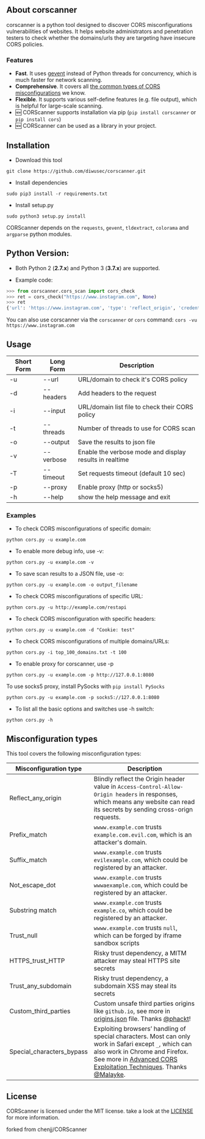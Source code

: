 ## About corscanner 

corscanner is a python tool designed to discover CORS misconfigurations vulnerabilities of websites. It helps website administrators and penetration testers to check whether the domains/urls they are targeting have insecure CORS policies. 

### Features
* **Fast**. It uses [gevent](https://github.com/gevent/gevent) instead of Python threads for concurrency, which is much faster for network scanning.
* **Comprehensive**. It covers all [the common types of CORS misconfigurations](#misconfiguration-types) we know.
* **Flexible**. It supports various self-define features (e.g. file output), which is helpful for large-scale scanning.
* 🆕 CORScanner supports installation via pip (`pip install corscanner` or `pip install cors`)
* 🆕 CORScanner can be used as a library in your project.

## Installation

- Download this tool
```
git clone https://github.com/diwusec/corscanner.git
```
- Install dependencies
```
sudo pip3 install -r requirements.txt
```
- Install setup.py
```
sudo python3 setup.py install
```

CORScanner depends on the `requests`, `gevent`, `tldextract`, `colorama` and `argparse` python modules.

## Python Version:

* Both Python 2 (**2.7.x**) and Python 3 (**3.7.x**) are supported.

- Example code:
```python
>>> from corscanner.cors_scan import cors_check
>>> ret = cors_check("https://www.instagram.com", None)
>>> ret
{'url': 'https://www.instagram.com', 'type': 'reflect_origin', 'credentials': 'false', 'origin': 'https://evil.com', 'status_code': 200}
```

You can also use corscanner via the `corscanner` or `cors` command: `cors -vu https://www.instagram.com`

## Usage

Short Form    | Long Form     | Description
------------- | ------------- |-------------
-u            | --url         | URL/domain to check it's CORS policy
-d            | --headers     | Add headers to the request
-i            | --input       | URL/domain list file to check their CORS policy
-t            | --threads     | Number of threads to use for CORS scan
-o            | --output      | Save the results to json file
-v            | --verbose     | Enable the verbose mode and display results in realtime
-T            | --timeout     | Set requests timeout (default 10 sec)
-p            | --proxy       | Enable proxy (http or socks5)
-h            | --help        | show the help message and exit

### Examples

* To check CORS misconfigurations of specific domain:

``python cors.py -u example.com``

* To enable more debug info, use -v:

``python cors.py -u example.com -v``

* To save scan results to a JSON file, use -o:

``python cors.py -u example.com -o output_filename``

* To check CORS misconfigurations of specific URL:

``python cors.py -u http://example.com/restapi``

* To check CORS misconfiguration with specific headers:

``python cors.py -u example.com -d "Cookie: test"``

* To check CORS misconfigurations of multiple domains/URLs:

``python cors.py -i top_100_domains.txt -t 100``

* To enable proxy for corscanner, use -p

```python cors.py -u example.com -p http://127.0.0.1:8080```

To use socks5 proxy, install PySocks with `pip install PySocks`

```python cors.py -u example.com -p socks5://127.0.0.1:8080```

* To list all the basic options and switches use -h switch:

```python cors.py -h```

## Misconfiguration types
This tool covers the following misconfiguration types:

Misconfiguration type    | Description
------------------------ | --------------------------
Reflect_any_origin       | Blindly reflect the Origin header value in `Access-Control-Allow-Origin headers` in responses, which means any website can read its secrets by sending cross-orign requests.
Prefix_match             | `wwww.example.com` trusts `example.com.evil.com`, which is an attacker's domain.
Suffix_match             | `wwww.example.com` trusts `evilexample.com`, which could be registered by an attacker.
Not_escape_dot           | `wwww.example.com` trusts `wwwaexample.com`, which could be registered by an attacker.
Substring match          | `wwww.example.com` trusts `example.co`, which could be registered by an attacker.
Trust_null               | `wwww.example.com` trusts `null`, which can be forged by iframe sandbox scripts
HTTPS_trust_HTTP         | Risky trust dependency, a MITM attacker may steal HTTPS site secrets
Trust_any_subdomain      | Risky trust dependency, a subdomain XSS may steal its secrets
Custom_third_parties     | Custom unsafe third parties origins like `github.io`, see more in [origins.json](./origins.json) file. Thanks [@phackt](https://github.com/phackt)!
Special_characters_bypass| Exploiting browsers’ handling of special characters. Most can only work in Safari except `_`, which can also work in Chrome and Firefox. See more in [Advanced CORS Exploitation Techniques](https://www.corben.io/advanced-cors-techniques/). Thanks [@Malayke](https://github.com/Malayke).

## License

CORScanner is licensed under the MIT license. take a look at the [LICENSE](./LICENSE) for more information.

forked from chenjj/CORScanner

